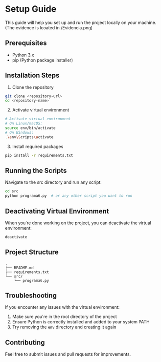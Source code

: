 # Setup Guide

This guide will help you set up and run the project locally on your machine.
(The evidence is lcoated in /Evidencia.png)

## Prerequisites

- Python 3.x
- pip (Python package installer)

## Installation Steps

1. Clone the repository
```bash
git clone <repository-url>
cd <repository-name>
```

2. Activate virtual environment
```bash
# Activate virtual environment
# On Linux/macOS:
source env/bin/activate
# On Windows:
.\env\Scripts\activate
```

3. Install required packages
```bash
pip install -r requirements.txt
```

## Running the Scripts

Navigate to the src directory and run any script:
```bash
cd src
python programa6.py  # or any other script you want to run
```

## Deactivating Virtual Environment

When you're done working on the project, you can deactivate the virtual environment:
```bash
deactivate
```

## Project Structure
```
.
├── README.md
├── requirements.txt
└── src/
    └── programa6.py
```

## Troubleshooting

If you encounter any issues with the virtual environment:
1. Make sure you're in the root directory of the project
2. Ensure Python is correctly installed and added to your system PATH
3. Try removing the `env` directory and creating it again

## Contributing

Feel free to submit issues and pull requests for improvements.
